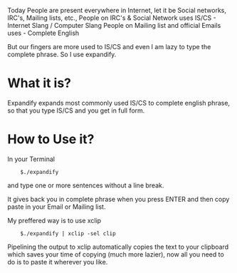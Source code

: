 Today People are present everywhere in Internet, let it be Social networks, IRC's, Mailing lists, etc.,
People on IRC's & Social Network uses IS/CS - Internet Slang / Computer Slang
People on Mailing list and official Emails uses - Complete English

But our fingers are more used to IS/CS and even I am lazy to type the complete phrase. So I use expandify.

What it is?
===========
Expandify expands most commonly used IS/CS to complete english phrase, so that you type IS/CS and you get in full form.

How to Use it?
==============
In your Terminal

		$./expandify

and type one or more sentences without a line break.

It gives back you in complete phrase when you press ENTER and then copy paste in your Email or Mailing list.

My preffered way is to use xclip

		$./expandify | xclip -sel clip

Pipelining the output to xclip automatically copies the text to your clipboard which saves your time of copying (much more lazier), now all you need to do is to paste it wherever you like.

